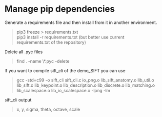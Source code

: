 # Manage pip dependencies

Generate a requirements file and then install from it in another environment.
> pip3 freeze > requirements.txt <br>
  pip3 install -r requirements.txt (but better use current requirements.txt of the repository)

Delete all .pyc files
> find . -name \\\*.pyc -delete

If you want to compile sift_cli of the demo_SIFT you can use
> gcc -std=c99 -o sift_cli sift_cli.c io_png.o lib_sift_anatomy.o lib_util.o lib_sift.o lib_keypoint.o lib_description.o lib_discrete.o lib_matching.o lib_scalespace.o lib_io_scalespace.o -lpng -lm

sift_cli output
> x, y, sigma, theta, octave, scale

